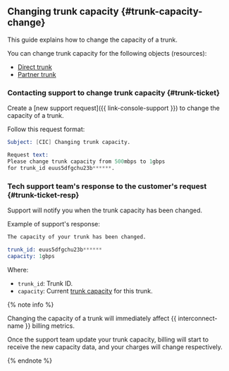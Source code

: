 ## Changing trunk capacity {#trunk-capacity-change}

This guide explains how to change the capacity of a trunk.

You can change trunk capacity for the following objects (resources):
* [Direct trunk](../../interconnect/concepts/trunk.md)
* [Partner trunk](../../interconnect/concepts/trunk.md#partner-link) 


### Contacting support to change trunk capacity {#trunk-ticket}

Create a [new support request]({{ link-console-support }}) to change the capacity of a trunk.

Follow this request format:

```s
Subject: [CIC] Changing trunk capacity.

Request text:
Please change trunk capacity from 500mbps to 1gbps
for trunk_id euus5dfgchu23b******.
```


### Tech support team's response to the customer's request {#trunk-ticket-resp}

Support will notify you when the trunk capacity has been changed.

Example of support's response:

```s
The capacity of your trunk has been changed.

trunk_id: euus5dfgchu23b******
capacity: 1gbps
```

Where: 

* `trunk_id`: Trunk ID.
* `capacity`: Current [trunk capacity](../../interconnect/concepts/capacity.md) for this trunk.


{% note info %}

Changing the capacity of a trunk will immediately affect {{ interconnect-name }} billing metrics.

Once the support team update your trunk capacity, billing will start to receive the new capacity data, and your charges will change respectively. 

{% endnote %}

